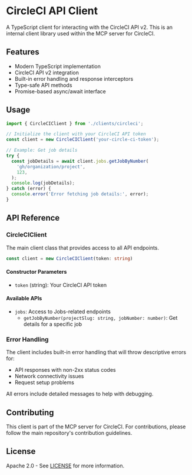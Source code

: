 # CircleCI API Client

A TypeScript client for interacting with the CircleCI API v2. This is an internal client library used within the MCP server for CircleCI.

## Features

- Modern TypeScript implementation
- CircleCI API v2 integration
- Built-in error handling and response interceptors
- Type-safe API methods
- Promise-based async/await interface

## Usage

```typescript
import { CircleCIClient } from './clients/circleci';

// Initialize the client with your CircleCI API token
const client = new CircleCIClient('your-circle-ci-token');

// Example: Get job details
try {
  const jobDetails = await client.jobs.getJobByNumber(
    'gh/organization/project',
    123,
  );
  console.log(jobDetails);
} catch (error) {
  console.error('Error fetching job details:', error);
}
```

## API Reference

### CircleCIClient

The main client class that provides access to all API endpoints.

```typescript
const client = new CircleCIClient(token: string)
```

#### Constructor Parameters

- `token` (string): Your CircleCI API token

#### Available APIs

- `jobs`: Access to Jobs-related endpoints
  - `getJobByNumber(projectSlug: string, jobNumber: number)`: Get details for a specific job

### Error Handling

The client includes built-in error handling that will throw descriptive errors for:

- API responses with non-2xx status codes
- Network connectivity issues
- Request setup problems

All errors include detailed messages to help with debugging.

## Contributing

This client is part of the MCP server for CircleCI. For contributions, please follow the main repository's contribution guidelines.

## License

Apache 2.0 - See [LICENSE](../../../LICENSE) for more information.
